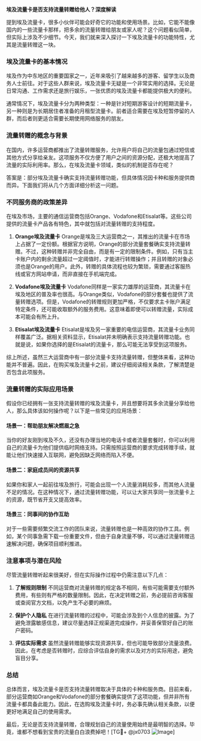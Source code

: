 **埃及流量卡是否支持流量转赠给他人？深度解读**

提到埃及流量卡，很多小伙伴可能会好奇它的功能和使用场景。比如，它能不能像国内的一些流量卡那样，把多余的流量转赠给朋友或家人呢？这个问题看似简单，但实际上涉及不少细节。今天，我们就来深入探讨一下埃及流量卡的功能特性，尤其是流量转赠这一块。

### 埃及流量卡的基本情况

埃及作为中东地区的重要国家之一，近年来吸引了越来越多的游客、留学生以及商务人士前往。对于这些人群来说，埃及流量卡无疑是一个非常实用的选择。无论是日常沟通、工作需求还是旅行娱乐，一张优质的埃及流量卡都能提供极大的便利。

通常情况下，埃及流量卡分为两种类型：一种是针对短期游客设计的短期流量卡，另一种则是为长期居住者准备的月租型流量卡。前者适合需要在埃及短暂停留的人群，而后者则更适合需要长期使用网络服务的朋友。

### 流量转赠的概念与背景

在国内，许多运营商都推出了流量转赠服务，允许用户将自己的流量包通过短信或其他方式分享给亲友。这项服务不仅方便了用户之间的资源分配，还极大地提高了流量的实际利用率。那么，在埃及流量卡领域，类似的机制是否存在呢？

答案是：部分埃及流量卡确实支持流量转赠功能，但具体情况因卡种和服务提供商而异。下面我们将从几个方面详细分析这一问题。

### 不同服务商的政策差异

在埃及市场，主要的通信运营商包括Orange、Vodafone和Etisalat等。这些公司提供的流量卡产品各有特色，其中就包括对流量转赠的支持程度。

1. **Orange埃及流量卡**
   Orange是埃及三大运营商之一，其推出的流量卡在市场上占据了一定份额。根据官方说明，Orange的部分流量套餐确实支持流量转赠。不过，这种转赠并非完全自由，而是有一定的限制条件。例如，只有当主卡账户内的剩余流量超过一定阈值时，才能进行转赠操作；并且转赠的对象必须也是Orange的用户。此外，转赠的具体流程也较为繁琐，需要通过客服热线或官方网站申请，而非直接在手机端完成。

2. **Vodafone埃及流量卡**
   Vodafone同样是一家实力雄厚的运营商，其流量卡在埃及地区的普及率也很高。与Orange类似，Vodafone的部分套餐也提供了流量转赠选项。但是，Vodafone的转赠规则更加严格，不仅要求主卡账户满足特定条件，还可能收取额外的服务费用。这意味着即使可以转赠流量，实际成本可能会有所上升。

3. **Etisalat埃及流量卡**
   Etisalat是埃及另一家重要的电信运营商，其流量卡业务同样覆盖广泛。据相关资料显示，Etisalat并未明确表示支持流量转赠功能。也就是说，如果你选择的是Etisalat的流量卡，那么可能无法享受到这项服务。

综上所述，虽然三大运营商中有一部分流量卡支持流量转赠，但整体来看，这种功能并不普遍。因此，在购买埃及流量卡之前，建议仔细阅读相关条款，了解清楚是否包含此项服务。

### 流量转赠的实际应用场景

假设你已经拥有一张支持流量转赠的埃及流量卡，并且想要将其多余流量分享给他人，那么具体该如何操作呢？以下是一些常见的应用场景：

#### 场景一：帮助朋友解决燃眉之急
当你的好友刚到埃及不久，还没有办理当地的电话卡或者流量套餐时，你可以利用自己的流量卡为他们提供临时网络支持。只需按照运营商的要求完成转赠手续，就能让他们快速接入互联网，避免因缺乏网络而陷入不便。

#### 场景二：家庭成员间的资源共享
如果你和家人一起前往埃及旅行，可能会出现一个人流量消耗较多，而其他人流量不足的情况。在这种情况下，通过流量转赠功能，可以让大家共享同一张流量卡上的资源，既节省开支又提高效率。

#### 场景三：同事间的协作互助
对于一些需要频繁交流工作的团队来说，流量转赠也是一种高效的协作工具。例如，某个同事急需下载一份重要文件，但由于自身流量不够，可以通过流量转赠迅速解决问题，确保项目顺利推进。

### 注意事项与潜在风险

尽管流量转赠听起来很美好，但在实际操作过程中仍需注意以下几点：

1. **了解规则限制**
   不同运营商对流量转赠的规定各不相同，有些可能需要支付额外费用，有些则有严格的数量限制。因此，在决定转赠之前，务必提前咨询客服或查阅官方文档，以免产生不必要的麻烦。

2. **保护个人隐私**
   在进行流量转赠的过程中，可能会涉及到个人信息的披露。为了避免泄露敏感信息，建议尽量选择正规渠道完成操作，并妥善保管好自己的账户密码。

3. **评估实际需求**
   虽然流量转赠能够实现资源共享，但也可能导致部分流量浪费。因此，在考虑是否转赠时，应综合评估自身的需求以及对方的实际用途，避免盲目分享。

### 总结

总体而言，埃及流量卡是否支持流量转赠取决于具体的卡种和服务商。目前来看，部分运营商如Orange和Vodafone的部分套餐确实提供了这项功能，但并非所有流量卡都具备此能力。因此，在选购埃及流量卡时，务必事先确认相关条款，以便更好地满足自己的使用需求。

最后，无论是否支持流量转赠，合理规划自己的流量使用始终是最明智的选择。毕竟，谁都不想看到宝贵的流量白白浪费掉吧！[TG💪+ @jx0703 ![Image](https://github.com/user-attachments/assets/dbca1d08-cadb-493c-b0ec-ad6f7a83f270)]